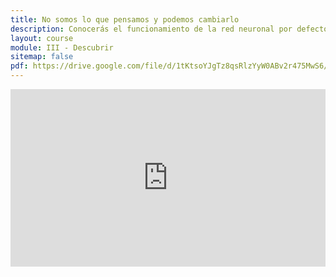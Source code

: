 ```yaml
---
title: No somos lo que pensamos y podemos cambiarlo
description: Conocerás el funcionamiento de la red neuronal por defecto, donde reside el ego con nuestra identidad, historia biográfica, la gestión de emociones, la interacción con el exterior y el pensamiento pasado y futuro. Además de cómo modificar la red neuronal por defecto para crear la identidad que deseamos ser.
layout: course
module: III - Descubrir
sitemap: false
pdf: https://drive.google.com/file/d/1tKtsoYJgTz8qsRlzYyW0ABv2r475MwS6/view?usp=share_link
---
```


<div style="width:100%;height:0px;position:relative;padding-bottom:56.250%;"><iframe src="https://streamable.com/e/vqmy4z" frameborder="0" width="100%" height="100%" allowfullscreen style="width:100%;height:100%;position:absolute;left:0px;top:0px;overflow:hidden;"></iframe></div>